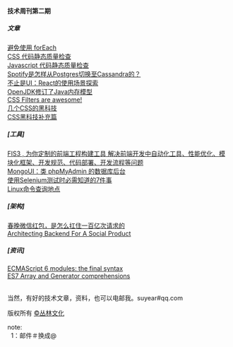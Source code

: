 <h4>技术周刊第二期</h4>

<h5>文章</h5>
<a href="http://efe.baidu.com/blog/avoid-foreach/">避免使用 forEach</a><br/>
<a href="http://efe.baidu.com/blog/css-lints/">CSS 代码静态质量检查</a><br/>
<a href="http://efe.baidu.com/blog/js-lints/">Javascript 代码静态质量检查</a><br/>
<a href="http://www.infoq.com/cn/articles/spotify-migrate-cassandra">Spotify是怎样从Postgres切换至Cassandra的？</a><br/>
<a href="http://www.infoq.com/cn/articles/react-more-scenarios">不止是UI：React的使用场景探索</a><br/>
<a href="http://www.infoq.com/cn/articles/The-OpenJDK9-Revised-Java-Memory-Model">OpenJDK修订了Java内存模型</a><br/>
<a href="http://dibaiee.ir/css-filters/">CSS Filters are awesome!</a><br/>
<a href="https://jellybool.com/post/css-that-you-may-not-know">几个CSS的黑科技</a><br/>
<a href="https://jellybool.com/post/css-that-you-may-not-know-part-2">CSS黑科技补充篇</a><br/>


<h5>[工具]</h5>
<a href="http://fis.baidu.com/">FIS3 , 为你定制的前端工程构建工具 解决前端开发中自动化工具、性能优化、模块化框架、开发规范、代码部署、开发流程等问题</a><br/>
<a href="http://webapplog.com/mongoui/">MongoUI：类 phpMyAdmin 的数据库后台</a><br/>
<a href="http://www.infoq.com/cn/news/2015/07/selenium-7things">使用Selenium测试时必需知道的7件事</a><br/>
<a href="http://man.linuxde.net/">Linux命令查询地点</a><br/>


<h5>[架构]</h5>
<a href="http://www.infoq.com/cn/articles/weixin-bonus-load">春晚微信红包，是怎么扛住一百亿次请求的</a><br/>
<a href="http://highscalability.com/blog/2015/7/22/architecting-backend-for-a-social-product.html">Architecting Backend For A Social Product</a><br/>


<h5>[资讯]</h5>
<a href="http://www.2ality.com/2014/09/es6-modules-final.html">ECMAScript 6 modules: the final syntax</a><br/>
<a href="http://dibaiee.ir/es7-array-generator-comprehensions/">ES7 Array and Generator comprehensions</a><br/>


<br/>当然，有好的技术文章，资料，也可以电邮我。suyear#qq.com
<br/>

版权所有 <a href="http://enue.cn">&copy;丛林文化</a>
<br/>
<p>note:<br/>
  &nbsp;&nbsp;1：邮件＃换成@
</p>  

